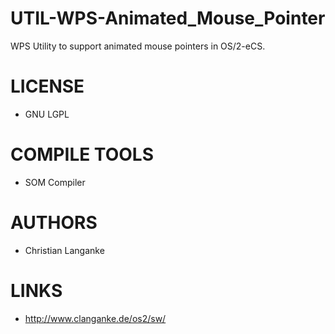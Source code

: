 # UTIL-WPS-Animated_Mouse_Pointer
WPS Utility to support animated mouse pointers in OS/2-eCS. 

LICENSE
===============
* GNU LGPL 

COMPILE TOOLS
===============
* SOM Compiler
 
AUTHORS
===============
* Christian Langanke

LINKS
===============
* http://www.clanganke.de/os2/sw/


